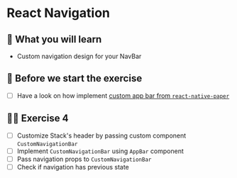 # React Navigation

## 📡 What you will learn

- Custom navigation design for your NavBar

## 👾 Before we start the exercise

- [ ] Have a look on how implement [custom app bar from `react-native-paper`](https://callstack.github.io/react-native-paper/integrate-app-bar-with-react-navigation.html#adding-appbar)

## 👨‍🚀 Exercise 4

- [ ] Customize Stack's header by passing custom component `CustomNavigationBar`
- [ ] Implement `CustomNavigationBar` using `AppBar` component
- [ ] Pass navigation props to `CustomNavigationBar`
- [ ] Check if navigation has previous state
